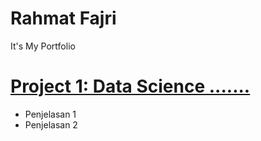 # Rahmat Fajri
It's My Portfolio

# [Project 1: Data Science .......](https://github.com/rfajri27/numerical-methods)
- Penjelasan 1
- Penjelasan 2
